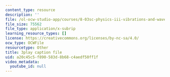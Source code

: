 ```yaml
---
content_type: resource
description: ''
file: /ol-ocw-studio-app/courses/8-03sc-physics-iii-vibrations-and-waves-fall-2016/a20c45c5f890583d8b68c4aedf50ff1f_FY6iXM9X5Fo.vtt
file_size: 75562
file_type: application/x-subrip
learning_resource_types: []
license: https://creativecommons.org/licenses/by-nc-sa/4.0/
ocw_type: OCWFile
resourcetype: Other
title: 3play caption file
uid: a20c45c5-f890-583d-8b68-c4aedf50ff1f
video_metadata:
  youtube_id: null
---
```

